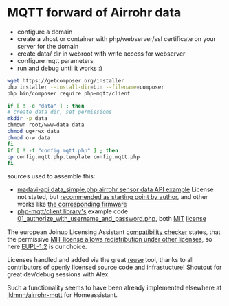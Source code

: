 <!--
SPDX-License-Identifier: EUPL-1.2
-->

# MQTT forward of Airrohr data

* configure a domain 
* create a vhost or container with php/webserver/ssl certificate on your server for the domain
* create data/ dir in webroot with write access for webserver
* configure mqtt parameters 
* run and debug until it works :)

```bash
wget https://getcomposer.org/installer
php installer --install-dir=bin --filename=composer
php bin/composer require php-mqtt/client

if [ ! -d "data" ] ; then
# create data dir, set permissions
mkdir -p data
chmown root/www-data data
chmod ug+rwx data
chmod o-w data
fi
if [ ! -f "config.mqtt.php" ] ; then
cp config.mqtt.php.template config.mqtt.php
fi
```

sources used to assemble this:
* [madavi-api data\_simple.php airrohr sensor data API example](https://github.com/opendata-stuttgart/madavi-api/blob/master/data_simple.php) License not stated, but [recommended as starting point by author](https://forum.sensor.community/t/how-to-send-to-own-api/975/4), and other works like [the corresponding firmware]()
* [php-mqtt/client library's](https://github.com/php-mqtt/client) example code [01\_authorize\_with\_username\_and\_password.php](https://github.com/php-mqtt/client-examples/blob/master/03_connection_settings/01_authorize_with_username_and_password.php), both [MIT](https://github.com/php-mqtt/client/blob/master/LICENSE.md) [license](https://github.com/php-mqtt/client-examples/blob/master/LICENSE.md)

The european Joinup Licensing Assistant [compatibility checker](https://joinup.ec.europa.eu/collection/eupl/solution/joinup-licensing-assistant/jla-compatibility-checker) states, that the permissive [MIT license allows redistribution under other licenses](https://joinup.ec.europa.eu/licence/compatibility-check/MIT/EUPL-1.2), so here [EUPL-1.2](LICENSES/EUPL-1.2.txt) is our choice.

Licenses handled and added via the great [reuse](https://reuse.software/) tool, thanks to all contributors of openly licensed source code and infrastucture!
Shoutout for great dev/debug sessions with Alex.

Such a functionality seems to have been already implemented elsewhere at [jklmnn/airrohr-mqtt](https://github.com/jklmnn/airrohr-mqtt) for Homeassistant.
